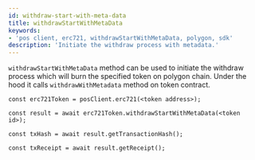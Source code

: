 ```yaml
---
id: withdraw-start-with-meta-data
title: withdrawStartWithMetaData
keywords: 
- 'pos client, erc721, withdrawStartWithMetaData, polygon, sdk'
description: 'Initiate the withdraw process with metadata.'
---
```


`withdrawStartWithMetaData` method can be used to initiate the withdraw process which will burn the specified token on polygon chain. Under the hood it calls `withdrawWithMetadata` method on token contract.


```
const erc721Token = posClient.erc721(<token address>);

const result = await erc721Token.withdrawStartWithMetaData(<token id>);

const txHash = await result.getTransactionHash();

const txReceipt = await result.getReceipt();

```
